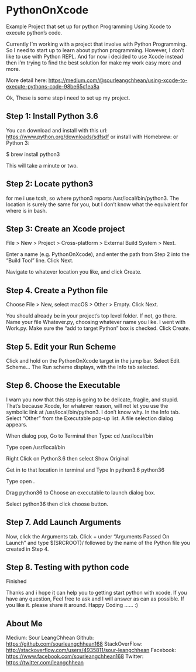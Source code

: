 # PythonOnXcode
Example Project that set up for python Programming
Using Xcode to execute python’s code.

Currently I’m working with a project that involve with Python Programming. So I need to start up to learn about python programming. However, I don’t like to use with Python REPL. And for now i decided to use Xcode instead then i’m trying to find the best solution for make my work easy more and more. 

More detail here: https://medium.com/@sourleangchhean/using-xcode-to-execute-pythons-code-98be65c1ea8a

Ok, These is some step i need to set up my project. 
## Step 1: Install Python 3.6
You can download and install with this url: https://www.python.org/downloads/sdfsdf
or install with Homebrew: or Python 3:

$ brew install python3

This will take a minute or two.
## Step 2: Locate python3
for me i use tcsh, so where python3 reports /usr/local/bin/python3. The location is surely the same for you, but I don’t know what the equivalent for where is in bash.
## Step 3: Create an Xcode project
File > New > Project > Cross-platform > External Build System > Next.

Enter a name (e.g. PythonOnXcode), and enter the path from Step 2 into the “Build Tool” line. Click Next.

Navigate to whatever location you like, and click Create.
## Step 4. Create a Python file
Choose File > New, select macOS > Other > Empty. Click Next.

You should already be in your project’s top level folder. If not, go there. Name your file Whatever.py, choosing whatever name you like. I went with Work.py. Make sure the “add to target Python” box is checked. Click Create.

## Step 5. Edit your Run Scheme
Click and hold on the PythonOnXcode target in the jump bar. Select Edit Scheme…
The Run scheme displays, with the Info tab selected.

## Step 6. Choose the Executable
I warn you now that this step is going to be delicate, fragile, and stupid. That’s because Xcode, for whatever reason, will not let you use the symbolic link at /usr/local/bin/python3. I don’t know why.
In the Info tab. Select “Other” from the Executable pop-up list. A file selection dialog appears.

When dialog pop, Go to Terminal then Type: cd /usr/local/bin

Type open /usr/local/bin

Right Click on Python3.6 then select Show Original

Get in to that location in terminal and Type ln python3.6 python36

Type open .

Drag python36 to Choose an executable to launch dialog box.

Select python36 then click choose button.

## Step 7. Add Launch Arguments
Now, click the Arguments tab. Click + under “Arguments Passed On Launch” and type $(SRCROOT)/ followed by the name of the Python file you created in Step 4.

## Step 8. Testing with python code

Finished

Thanks and i hope it can help you to getting start python with xcode. If you have any question, Feel free to ask and I will answer as can as possible. If you like it. please share it around. Happy Coding …… :)
## About Me
Medium: Sour LeangChhean
Github: https://github.com/sourleangchhean168
StackOverFlow: http://stackoverflow.com/users/4935811/sour-leangchhean
Facebook: https://www.facebook.com/sourleangchhean168
Twitter: https://twitter.com/leangchhean
